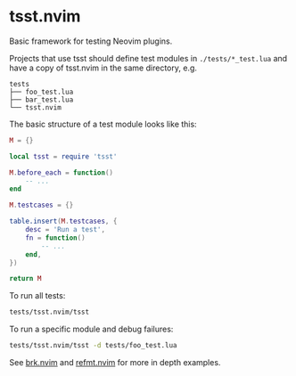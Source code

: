 # tsst.nvim
Basic framework for testing Neovim plugins.

Projects that use tsst should define test modules in `./tests/*_test.lua` and
have a copy of tsst.nvim in the same directory, e.g.
```
tests
├── foo_test.lua
├── bar_test.lua
└── tsst.nvim
```

The basic structure of a test module looks like this:
```lua
M = {}

local tsst = require 'tsst'

M.before_each = function()
    -- ...
end

M.testcases = {}

table.insert(M.testcases, {
    desc = 'Run a test',
    fn = function()
        -- ...
    end,
})

return M
```

To run all tests:
```bash
tests/tsst.nvim/tsst
```

To run a specific module and debug failures:
```bash
tests/tsst.nvim/tsst -d tests/foo_test.lua
```

See [brk.nvim](https://github.com/Kafva/brk.nvim) and [refmt.nvim](https://github.com/Kafva/refmt.nvim) for more in depth examples.
